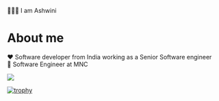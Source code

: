 🙋🏻‍♀️ I am Ashwini 

# About me 
 
❤️ Software developer from India working as a Senior Software engineer <br/>
💼 Software Engineer at MNC 
  
![](https://komarev.com/ghpvc/?username=your-github-ashu23queen) 

[![trophy](https://github-profile-trophy.vercel.app/?username=ashu23queen&theme=flat
)](https://github.com/ashu23queen/github-profile-trophy)
